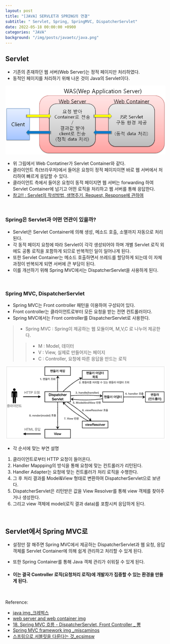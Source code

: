 ```yaml
---
layout: post
title: "[JAVA] SERVLET과 SPRING의 연결"
subtitle: " Servlet, Spring, SpringMVC, DispatcherServlet"
date: 2022-05-18 00:00:00 +0900
categories: "JAVA"
background: "/img/posts/javaetc/java.png"
---
```


## Servlet
- 기존의 존재하던 웹 서버(Web Server)는 정적 페이지만 처리하였다.
- 동적인 페이지를 처리하기 위해 나온 것이 Java의 Servlet이다.

![servlet](/img/posts/javaetc/servlet.png)

- 위 그림에서 Web Contatiner가 Servlet Container와 같다.
- 클라이언트 측(브라우저)에서 들어온 요청이 정적 페이지이면 바로 웹 서버에서 처리하여 빠르게 응답할 수 있다.
- 클라이언트 측에서 들어온 요청이 동적 페이지면 웹 서버는 forwarding 하여 Servlet Container에 넘기고 어떤 로직을 처리하고 웹 서버를 통해 응답한다. 
- [참고!! : Servlet의 작성방법, 생명주기, Request, Response에 관하여 ](https://ddungi.github.io/java/2022/01/27/servlet/)

<br>

### Spring은 Servlet과 어떤 연관이 있을까?

- Servlet은 Servlet Container에 의해 생성, 메소드 호출, 소멸까지 자동으로 처리된다. 
- 각 동적 페이지 요청에 따라 Servlet이 각각 생성되어야 하며 개별 Servlet 로직 외에도 공통 로직을 포함하게 되므로 반복적인 일이 일어나게 된다. 
- 또한 Servlet Container는 메소드 호출하면서 쓰레드를 할당하게 되는데 이 자체 과정이 반복되게 되면 서버에 큰 부담이 된다.
- 이를 개선하기 위해 Spring MVC에서는 DispatcherServlet을 사용하게 된다. 

<br>

### Spring MVC, DispatcherServlet

- Spring MVC는 Front controller 패턴을 이용하여 구성되어 있다. 
- Front controller는 클라이언트로부터 모든 요청을 받는 전면 컨트롤러이다.
- Spring MVC에서는 Front controller를 DispatcherServlet로 사용한다. 
> - Spring MVC :  Spring이 제공하는 웹 모듈이며, M,V,C 로 나누어 제공한다.
> > - M : Model, 데이터
> > - V : View, 실제로 만들어지는 페이지
> > - C : Controller, 요청에 따른 응답을 만드는 로직

![servlet](/img/posts/javaetc/mvc.png)

- 각 순서에 맞는 부연 설명
1. 클라이언트로부터 HTTP 요청이 들어온다.
2. Handler Mappping의 방식을 통해 요청에 맞는 컨트롤러가 리턴된다.
3. Handler Adapter는 요청에 맞는 컨트롤러가 처리 로직을 수행한다.
4. 그 후 처리 결과를 Model&View 형태로 변환하여 DispatcherServlet으로 보낸다.
5. DispatcherServlet은 리턴받은 값을 View Resolver를 통해 view 객체를 찾아주거나 생성한다.
6. 그리고 view 객체에 model(로직 결과 data)를 포함시켜 응답하게 된다. 

<br>

##  Servlet에서 Spring MVC로
- 설정만 잘 해주면 Spring MVC에서 제공하는 DispatcherServlet과 웹 요청, 응답 객체를 Servlet Container에 의해 쉽게 관리하고 처리할 수 있게 된다.
- 또한 Spring Container를 통해 Java 객체 관리가 쉬워질 수 있게 된다.

- #### 이는 결국 Controller 로직(요청처리 로직)에 개발자가 집중할 수 있는 환경을 만들게 된다.

<br>

Reference:
- [java img_크레벅스](https://www.crebugs.com/product/view.php?idx=7382&code=1412)  
- [web server and web container img](https://gap85.tistory.com/45)
- [18. Spring MVC 흐름 - DispatcherServlet, Front Controller _ 뽕](https://m.blog.naver.com/PostView.naver?isHttpsRedirect=true&blogId=kbh3983&logNo=220777162751)
- [Spring MVC framework img _miscaminos](https://velog.io/@miscaminos/Spring-MVC-framework)
- [스프링으로 서블릿을 다룬다는 것_ecsimsw](https://ecsimsw.tistory.com/entry/%EC%8A%A4%ED%94%84%EB%A7%81%EC%9C%BC%EB%A1%9C-%EC%84%9C%EB%B8%94%EB%A6%BF%EC%9D%84-%EB%8B%A4%EB%A3%AC%EB%8B%A4%EB%8A%94-%EA%B2%83)
